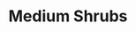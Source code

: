 ---
file: medium-shrubs
title: Medium Shrubs
cover: i-medium.jpg
permalink: /inventory/medium-shrubs
---